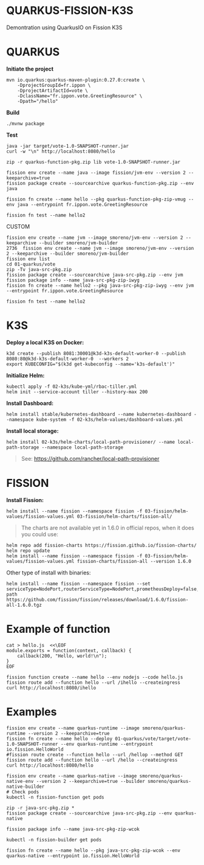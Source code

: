 QUARKUS-FISSION-K3S
===================

Demontration using QuarkusIO on Fission K3S


# QUARKUS

**Initiate the project**
```
mvn io.quarkus:quarkus-maven-plugin:0.27.0:create \
    -DprojectGroupId=fr.ippon \
    -DprojectArtifactId=vote \
    -DclassName="fr.ippon.vote.GreetingResource" \
    -Dpath="/hello"
```

**Build**
```
./mvnw package
```

**Test**
```
java -jar target/vote-1.0-SNAPSHOT-runner.jar
curl -w "\n" http://localhost:8080/hello
```


```
zip -r quarkus-function-pkg.zip lib vote-1.0-SNAPSHOT-runner.jar

fission env create --name java --image fission/jvm-env --version 2 --keeparchive=true
fission package create --sourcearchive quarkus-function-pkg.zip --env java

fission fn create --name hello --pkg quarkus-function-pkg-zip-vmug --env java --entrypoint fr.ippon.vote.GreetingResource

fission fn test --name hello2

```

CUSTOM
```
fission env create --name jvm --image smoreno/jvm-env --version 2 --keeparchive --builder smoreno/jvm-builder
2736  fission env create --name jvm --image smoreno/jvm-env --version 2 --keeparchive --builder smoreno/jvm-builder
fission env list
cd 01-quarkus/vote
zip -Tv java-src-pkg.zip
fission package create --sourcearchive java-src-pkg.zip --env jvm
fission package info --name java-src-pkg-zip-iwyg
fission fn create --name hello2 --pkg java-src-pkg-zip-iwyg --env jvm --entrypoint fr.ippon.vote.GreetingResource

fission fn test --name hello2

```





# K3S

**Deploy a local K3S on Docker:**
```
k3d create --publish 8081:30001@k3d-k3s-default-worker-0 --publish 8080:80@k3d-k3s-default-worker-0  --workers 2
export KUBECONFIG="$(k3d get-kubeconfig --name='k3s-default')"
```

**Initialize Helm:**
```
kubectl apply -f 02-k3s/kube-yml/rbac-tiller.yml
helm init --service-account tiller --history-max 200
```

**Install Dashboard:**
```
helm install stable/kubernetes-dashboard --name kubernetes-dashboard --namespace kube-system -f 02-k3s/helm-values/dashboard-values.yml
```

**Install local storage:**
```
helm install 02-k3s/helm-charts/local-path-provisioner/ --name local-path-storage --namespace local-path-storage
```

> See: https://github.com/rancher/local-path-provisioner

# FISSION

**Install Fission:**
```
helm install --name fission --namespace fission -f 03-fission/helm-values/fission-values.yml 03-fission/helm-charts/fission-all/
```

> The charts are not available yet in 1.6.0 in official repos, when it does you could use:
```
helm repo add fission-charts https://fission.github.io/fission-charts/
helm repo update
helm install --name fission --namespace fission -f 03-fission/helm-values/fission-values.yml fission-charts/fission-all --version 1.6.0
```

Other type of install with binaries:
```
helm install --name fission --namespace fission --set serviceType=NodePort,routerServiceType=NodePort,prometheusDeploy=false,persistence.storageClass=local-path https://github.com/fission/fission/releases/download/1.6.0/fission-all-1.6.0.tgz
```


# Example of function
```
cat > hello.js  <<\EOF
module.exports = function(context, callback) {
    callback(200, "Hello, world!\n");
}
EOF

fission function create --name hello --env nodejs --code hello.js
fission route add --function hello --url /ihello --createingress
curl http://localhost:8080/ihello
```

# Examples

```
fission env create --name quarkus-runtime --image smoreno/quarkus-runtime --version 2 --keeparchive=true
fission fn create --name hello --deploy 01-quarkus/vote/target/vote-1.0-SNAPSHOT-runner --env quarkus-runtime --entrypoint io.fission.HelloWorld
#fission route create --function hello --url /hellop --method GET
fission route add --function hello --url /hello --createingress
curl http://localhost:8080/hello
```

```
fission env create --name quarkus-native --image smoreno/quarkus-native-env --version 2 --keeparchive=true --builder smoreno/quarkus-native-builder
# Check pods
kubectl -n fission-function get pods

zip -r java-src-pkg.zip *
fission package create --sourcearchive java-src-pkg.zip --env quarkus-native

fission package info --name java-src-pkg-zip-wcok

kubectl -n fission-builder get pods

fission fn create --name hello --pkg java-src-pkg-zip-wcok --env quarkus-native --entrypoint io.fission.HelloWorld
```
